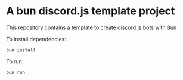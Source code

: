 # A bun discord.js template project

This repository contains a template to create [discord.js](https://github.com/discordjs/discord.js) bots with [Bun](https://bun.sh)

To install dependencies:

```bash
bun install
```

To run:

```bash
bun run .
```
